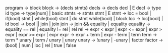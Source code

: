 program -> block
block -> {decls stmts}
decls -> decls decl | E
decl -> type id
type -> type[num] | basic
stmts -> stmts stmt | E
stmt -> loc = bool | if(bool) stmt | while(bool) stmt | do stmt while(bool) | block
loc -> loc[bool] | id
bool -> bool || join | join
join -> join && equality | equality
equality -> equality == rel | equality != rel | rel
rel -> expr < expr | expr <= expr | expr > expr | expr >= expr | expr
expr -> expr + term | expr - term | term
term -> term * unary | term / unary | unary
unary -> !unary | -unary | factor
factor -> (bool) | num | loc | rel | true | false
